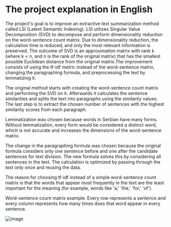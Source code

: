 # The project explanation in English
  
  The project's goal is to improve an extractive text summarization method called LSI (Latent Semantic Indexing). LSI utilizes Singular Value Decomposition (SVD) to decompose and perform dimensionality reduction on the word-sentence count matrix. Due to dimensionality reduction, the calculation time is reduced, and only the most relevant information is preserved. The outcome of SVD is an approximation matrix with rank k (where k < n, and n is the rank of the original matrix) that has the smallest possible Euclidean distance from the original matrix.The improvement consists of using the tf-idf metric instead of the word-sentence matrix, changing the paragraphing formula, and preprocessing the text by lemmatizing it. 
  
  The original method starts with creating the word-sentence count matrix and performing the SVD on it. Afterwards it calculates the sentence similarities and splits the text into paragraphs using the similarity values. The last step is to extract the chosen number of sentences with the highest similarity scores from each paragraph.
  
  Lemmatization was chosen because words in Serbian have many forms. Without lemmatization, every form would be considered a distinct word, which is not accurate and increases the dimensions of the word-sentence matrix.
  
  The change in the paragraphing formula was chosen because the original formula considers only one sentence before and one after the candidate sentences for text division. The new formula solves this by considering all sentences in the text. The calculation is optimized by passing through the text only once and reusing the data.
  
  The reason for choosing tf-idf instead of a simple word-sentence count matrix is that the words that appear most frequently in the text are the least important for the meaning (for example, words like 'a,' 'the,' 'for,' 'of').

Word-sentence count matrix example. 
Every row represents a sentence and every column represents how many times does that word appear in every sentence.

  ![image](https://github.com/StefanTesmanovic/LSImprovement/assets/83782548/7ba80315-4a86-4a4b-836e-d2976f75bf96)
